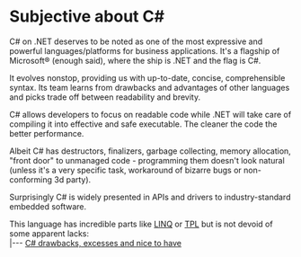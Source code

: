 # Subjective about C#
C# on .NET deserves to be noted as one of the most expressive and powerful languages/platforms for business applications. It's a flagship of Microsoft&#174; (enough said), where the ship is .NET and the flag is C#.
 
It evolves nonstop, providing us with up-to-date, concise, comprehensible syntax. Its team learns from drawbacks and advantages of other languages and picks trade off between readability and brevity.
 
C# allows developers to focus on readable code while .NET will take care of compiling it into effective and safe executable. The cleaner the code the better performance.

Albeit C# has destructors, finalizers, garbage collecting, memory allocation, "front door" to unmanaged code  - programming them doesn't look natural (unless it's a very specific task, workaround of bizarre bugs or non-conforming 3d party).

Surprisingly C# is widely presented in APIs and drivers to industry-standard embedded software.

This language has incredible parts like [LINQ](https://stackoverflow.com/questions/2321724/where-can-i-get-a-good-concise-linq-cheatsheet) or [TPL](https://docs.microsoft.com/en-us/dotnet/standard/parallel-programming/task-parallel-library-tpl) but is not devoid of some apparent lacks:\
|--- [C# drawbaсks, excesses and nice to have](+readme/csharp_lacks.md)

